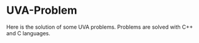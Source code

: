 # UVA-Problem
Here is the solution of some UVA problems. Problems are solved with C++ and C languages.
